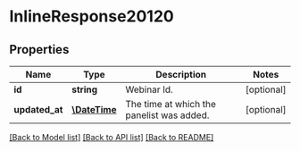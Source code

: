 # InlineResponse20120

## Properties
Name | Type | Description | Notes
------------ | ------------- | ------------- | -------------
**id** | **string** | Webinar Id. | [optional] 
**updated_at** | [**\DateTime**](\DateTime.md) | The time at which the panelist was added. | [optional] 

[[Back to Model list]](../README.md#documentation-for-models) [[Back to API list]](../README.md#documentation-for-api-endpoints) [[Back to README]](../README.md)


